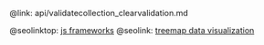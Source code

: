 @link: api/validatecollection_clearvalidation.md

@seolinktop: [js frameworks](https://webix.com)
@seolink: [treemap data visualization](https://webix.com/widget/treemap/)